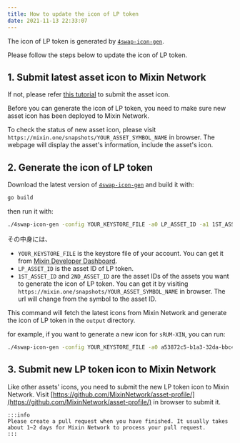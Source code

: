 ```yaml
---
title: How to update the icon of LP token
date: 2021-11-13 22:33:07
---
```


The icon of LP token is generated by [`4swap-icon-gen`](https://github.com/fox-one/4swap-icon-gen).

Please follow the steps below to update the icon of LP token.

## 1. Submit latest asset icon to Mixin Network

If not, please refer [this tutorial](../tutorials/listing) to submit the asset icon.

Before you can generate the icon of LP token, you need to make sure new asset icon has been deployed to Mixin Network.

To check the status of new asset icon, please visit `https://mixin.one/snapshots/YOUR_ASSET_SYMBOL_NAME` in browser. The webpage will display the asset's information, include the asset's icon.

## 2. Generate the icon of LP token

Download the latest version of  [`4swap-icon-gen`](https://github.com/fox-one/4swap-icon-gen) and build it with:

```bash
go build
```

then run it with:

```bash
./4swap-icon-gen -config YOUR_KEYSTORE_FILE -a0 LP_ASSET_ID -a1 1ST_ASSET_ID -a2 2ND_ASSET_ID
```

その中身には、

- `YOUR_KEYSTORE_FILE` is the keystore file of your account. You can get it from [Mixin Developer Dashboard](https://developers.mixin.one/dashboard).
- `LP_ASSET_ID` is the asset ID of LP token.
- `1ST_ASSET_ID` and `2ND_ASSET_ID` are the asset IDs of the assets you want to generate the icon of LP token. You can get it by visiting `https://mixin.one/snapshots/YOUR_ASSET_SYMBOL_NAME` in browser. The url will change from the symbol to the asset ID.

This command will fetch the latest icons from Mixin Network and generate the icon of LP token in the `output` directory.

for example, if you want to generate a new icon for `sRUM-XIN`, you can run:

```bash
./4swap-icon-gen -config YOUR_KEYSTORE_FILE -a0 a53872c5-b1a3-32da-bbc4-230a7ced69cb -a1 4f2ec12c-22f4-3a9e-b757-c84b6415ea8f -a2 c94ac88f-4671-3976-b60a-09064f1811e8
```

## 3. Submit new LP token icon to Mixin Network

Like other assets' icons, you need to submit the new LP token icon to Mixin Network. Visit [https://github.com/MixinNetwork/asset-profile/](https://github.com/MixinNetwork/asset-profile/) in browser to submit it.

````mdx-code-block
:::info
Please create a pull request when you have finished. It usually takes about 1~2 days for Mixin Network to process your pull request.
:::
````